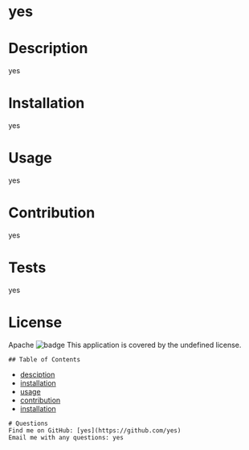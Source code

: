 # yes
  # Description
   yes

   # Installation
   yes

   # Usage
   yes

   # Contribution
   yes

   # Tests
   yes

   # License
   Apache
   ![badge](https://img.shields.io/badge/license-undefined-brightgreen)
    This application is covered by the undefined license. 


    ## Table of Contents

   * [desciption](#Description)
   * [installation](#Installation)
   * [usage](#Usage)
   * [contribution](#contribution)
   * [installation](#Tests)


    # Questions
    Find me on GitHub: [yes](https://github.com/yes)
    Email me with any questions: yes
